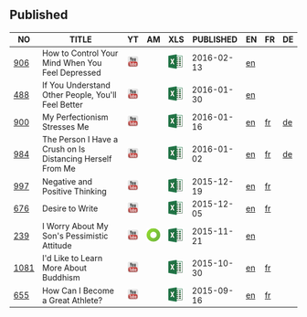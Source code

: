 ## Published

| NO | TITLE         | YT | AM | XLS | PUBLISHED | EN | FR | DE |
|----| ------------- |----|----|-----|-----------|----|----|----|
| [906](sub/906) | How to Control Your Mind When You Feel Depressed | [<img src=img/youtube.png width=25>](https://youtu.be/PQomKbgB45w) |  | [![](img/excel.png)](sub/906/en-906-depression.xlsx) | 2016-02-13 | [en](sub/906/en-906-depression.sbv) |  |  |
| [488](sub/488) | If You Understand Other People, You'll Feel Better | [<img src=img/youtube.png width=25>](https://youtu.be/AUg_2sNt5qc) |  | [![](img/excel.png)](sub/488/en-488-understand.xlsx) | 2016-01-30 | [en](sub/488/en-488-understand.sbv) |  |  |
| [900](sub/900) | My Perfectionism Stresses Me | [<img src=img/youtube.png width=25>](https://youtu.be/utumcS1iGvM) |  | [![](img/excel.png)](sub/900/en-900-perfectionism.xlsx) | 2016-01-16 | [en](sub/900/en-900-perfectionism.sbv) | [fr](sub/900/fr-900-perfectionism.sbv) | [de](sub/900/de-900-perfectionism.sbv) |
| [984](sub/984) | The Person I Have a Crush on Is Distancing Herself From Me | [<img src=img/youtube.png width=25>](https://youtu.be/dSGAi_avjss) |  | [![](img/excel.png)](sub/984/en-984-crush.xlsx) | 2016-01-02 | [en](sub/984/en-984-crush.sbv) | [fr](sub/984/fr-984-crush.sbv) | [de](sub/984/de-984-crush.sbv) |
| [997](sub/997) | Negative and Positive Thinking | [<img src=img/youtube.png width=25>](https://youtu.be/ScaKEct3C5c) |  | [![](img/excel.png)](sub/997/en-997-negative-thinking.xlsx) | 2015-12-19 | [en](sub/997/en-997-negative-thinking.sbv) | [fr](sub/997/fr-997-negative-thinking.sbv) |  |
| [676](sub/676) | Desire to Write | [<img src=img/youtube.png width=25>](https://youtu.be/y188f7eU1TU) |  | [![](img/excel.png)](sub/676/en-676-fairy-tale-author.xlsx) | 2015-12-05 | [en](sub/676/en-676-fairy-tale-author.sbv) | [fr](sub/676/fr-676-fairy-tale-author.sbv) |  |
| [239](sub/239) | I Worry About My Son's Pessimistic Attitude | [<img src=img/youtube.png width=25>](https://youtu.be/PdiVY7Y9KNk) | [<img src=img/amara.png width=25>](http://amara.org/en/videos/WrL0SB21tD0j) | [![](img/excel.png)](sub/239/en-239-pessimistic-son.xlsx) | 2015-11-21 | [en](sub/239/en-239-pessimistic-son.sbv) |  |  |
| [1081](sub/1081) | I'd Like to Learn More About Buddhism | [<img src=img/youtube.png width=25>](https://youtu.be/yp_X0KQPqyg) |  | [![](img/excel.png)](sub/1081/en-1081-buddhism.xlsx) | 2015-10-30 | [en](sub/1081/en-1081-buddhism.sbv) | [fr](sub/1081/fr-1081-buddhism.sbv) |  |
| [655](sub/655) | How Can I Become a Great Athlete? | [<img src=img/youtube.png width=25>](https://youtu.be/NzMGrgklWyA) |  | [![](img/excel.png)](sub/655/en-655-good-athelete.xlsx) | 2015-09-16 | [en](sub/655/en-655-good-athelete.sbv) | [fr](sub/655/fr-655-good-athelete.sbv) |  |
